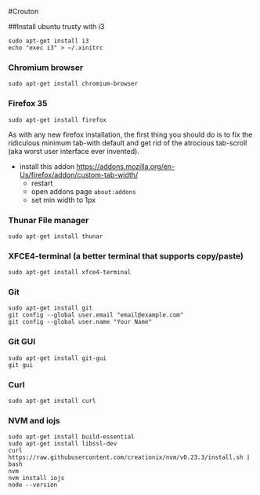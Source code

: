 #Crouton

##Install ubuntu trusty with i3

    sudo apt-get install i3
    echo "exec i3" > ~/.xinitrc

### Chromium browser

    sudo apt-get install chromium-browser

### Firefox 35

    sudo apt-get install firefox
    
As with any new firefox installation, the first thing you should do is to fix the ridiculous minimum tab-with default and get rid of the atrocious tab-scroll (aka worst user interface ever invented).
- install this addon https://addons.mozilla.org/en-Us/firefox/addon/custom-tab-width/
    - restart
    - open addons page ```about:addons```
    - set min width to 1px

### Thunar File manager

    sudo apt-get install thunar

### XFCE4-terminal (a better terminal that supports copy/paste)

    sudo apt-get install xfce4-terminal

### Git

    sudo apt-get install git
    git config --global user.email "email@example.com"
    git config --global user.name "Your Name"

### Git GUI

    sudo apt-get install git-gui
    git gui

### Curl

    sudo apt-get install curl

### NVM and iojs

    sudo apt-get install build-essential
    sudo apt-get install libssl-dev
    curl https://raw.githubusercontent.com/creationix/nvm/v0.23.3/install.sh | bash
    nvm
    nvm install iojs
    node --version
